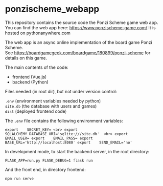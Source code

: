 # ponzischeme_webapp

This repository contains the source code the Ponzi Scheme game web app.<br>
You can find the web app here: https://www.ponzischeme-game.com/
It is hosted on pythonanywhere.com

The web app is an async online implementation of the board game Ponzi Scheme.<br>
See https://boardgamegeek.com/boardgame/180899/ponzi-scheme for details on this game.

The main contents of the code:
- frontend (Vue.js)
- backend (Python)


Files needed (in root dir), but not under version control:

`.env` (environment variables needed by python) <br>
`site.db` (the database with users and games) <br>
`dist` (deployed frontend code) <br>

The `.env` file contains the following environment variables:

`export    SECRET_KEY= <br>
export    SQLALCHEMY_DATABASE_URI='sqlite:///site.db'  <br>
export    EMAIL_USER=
export    EMAIL_PASS=
export    BASE_URL='http://localhost:8080'
export    SEND_EMAIL='no'`


In development mode, to start the backend server, in the root directory:

`FLASK_APP=run.py FLASK_DEBUG=1 flask run`

And the front end, in directory frontend:

`npm run serve`
